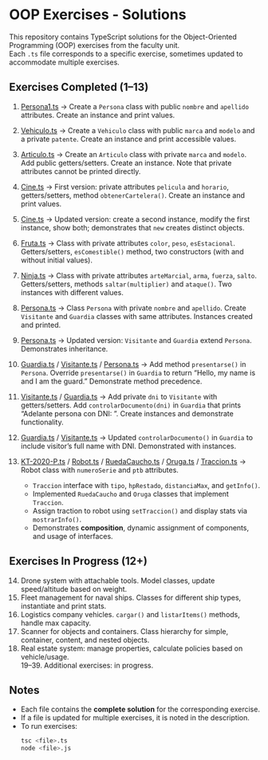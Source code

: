 # OOP Exercises - Solutions

This repository contains TypeScript solutions for the Object-Oriented Programming (OOP) exercises from the faculty unit.  
Each `.ts` file corresponds to a specific exercise, sometimes updated to accommodate multiple exercises.

## Exercises Completed (1–13)

1. [Persona1.ts](./Persona1.ts) → Create a `Persona` class with public `nombre` and `apellido` attributes. Create an instance and print values.  
2. [Vehiculo.ts](./Vehiculo.ts) → Create a `Vehiculo` class with public `marca` and `modelo` and a private `patente`. Create an instance and print accessible values.  
3. [Articulo.ts](./Articulo.ts) → Create an `Articulo` class with private `marca` and `modelo`. Add public getters/setters. Create an instance. Note that private attributes cannot be printed directly.  
4. [Cine.ts](./Cine.ts) → First version: private attributes `pelicula` and `horario`, getters/setters, method `obtenerCartelera()`. Create an instance and print values.  
5. [Cine.ts](./Cine.ts)  → Updated version: create a second instance, modify the first instance, show both; demonstrates that `new` creates distinct objects.  
6. [Fruta.ts](./Fruta.ts) → Class with private attributes `color`, `peso`, `esEstacional`. Getters/setters, `esComestible()` method, two constructors (with and without initial values).  
7. [Ninja.ts](./Ninja.ts) → Class with private attributes `arteMarcial`, `arma`, `fuerza`, `salto`. Getters/setters, methods `saltar(multiplier)` and `ataque()`. Two instances with different values.  
8. [Persona.ts](./Persona.ts) → Class `Persona` with private `nombre` and `apellido`. Create `Visitante` and `Guardia` classes with same attributes. Instances created and printed.  
9. [Persona.ts](./Persona.ts) → Updated version: `Visitante` and `Guardia` extend `Persona`. Demonstrates inheritance.  
10. [Guardia.ts](./Guardia.ts) / [Visitante.ts](./Visitante.ts) / [Persona.ts](./Persona.ts) → Add method `presentarse()` in `Persona`. Override `presentarse()` in `Guardia` to return “Hello, my name is <name> and I am the guard.” Demonstrate method precedence.  
11. [Visitante.ts](./Visitante.ts) / [Guardia.ts](./Guardia.ts) → Add private `dni` to `Visitante` with getters/setters. Add `controlarDocumento(dni)` in `Guardia` that prints “Adelante persona con DNI: <dni>”. Create instances and demonstrate functionality.
12. [Guardia.ts](./Guardia.ts) / [Visitante.ts](./Visitante.ts) → Updated `controlarDocumento()` in `Guardia` to include visitor’s full name with DNI. Demonstrated with instances.
13. [KT-2020-P.ts](./KT-2020-P.ts) / [Robot.ts](./Robot.ts) / [RuedaCaucho.ts](./RuedaCaucho.ts) / [Oruga.ts](./Oruga.ts) / [Traccion.ts](./Traccion.ts) → Robot class with `numeroSerie` and `ptb` attributes.

    * `Traccion` interface with `tipo`, `hpRestado`, `distanciaMax`, and `getInfo()`.
    * Implemented `RuedaCaucho` and `Oruga` classes that implement `Traccion`.
    * Assign traction to robot using `setTraccion()` and display stats via `mostrarInfo()`.
    * Demonstrates **composition**, dynamic assignment of components, and usage of interfaces.

## Exercises In Progress (12+)
 
14. Drone system with attachable tools. Model classes, update speed/altitude based on weight.  
15. Fleet management for naval ships. Classes for different ship types, instantiate and print stats.  
16. Logistics company vehicles. `cargar()` and `listarItems()` methods, handle max capacity.  
17. Scanner for objects and containers. Class hierarchy for simple, container, content, and nested objects.  
18. Real estate system: manage properties, calculate policies based on vehicle/usage.  
19–39. Additional exercises: in progress.

## Notes

- Each file contains the **complete solution** for the corresponding exercise.  
- If a file is updated for multiple exercises, it is noted in the description.  
- To run exercises:  
  ```bash
  tsc <file>.ts
  node <file>.js
